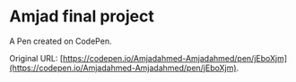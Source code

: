 # Amjad final project 

A Pen created on CodePen.

Original URL: [https://codepen.io/Amjadahmed-Amjadahmed/pen/jEboXjm](https://codepen.io/Amjadahmed-Amjadahmed/pen/jEboXjm).

